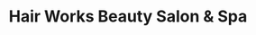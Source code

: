 ---
title: "Hair Works Beauty Salon & Spa"
url: /san-antonio/hair-works-beauty-salon-and-spa/
shop: beauty
---